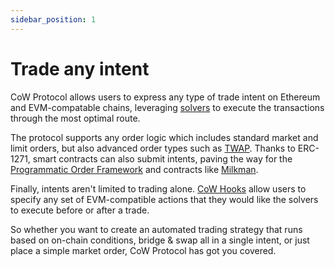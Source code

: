 ```yaml
---
sidebar_position: 1
---
```


# Trade any intent

CoW Protocol allows users to express any type of trade intent on Ethereum and EVM-compatable chains, leveraging [solvers](../introduction/solvers) to execute the transactions through the most optimal route.

The protocol supports any order logic which includes standard market and limit orders, but also advanced order types such as [TWAP](../order-types/twap-orders). Thanks to ERC-1271, smart contracts can also submit intents, paving the way for the [Programmatic Order Framework](../order-types/programmatic-orders) and contracts like [Milkman](../order-types/milkman-orders). 

Finally, intents aren't limited to trading alone. [CoW Hooks](../order-types/cow-hooks) allow users to specify any set of EVM-compatible actions that they would like the solvers to execute before or after a trade. 

So whether you want to create an automated trading strategy that runs based on on-chain conditions, bridge & swap all in a single intent, or just place a simple market order, CoW Protocol has got you covered.

